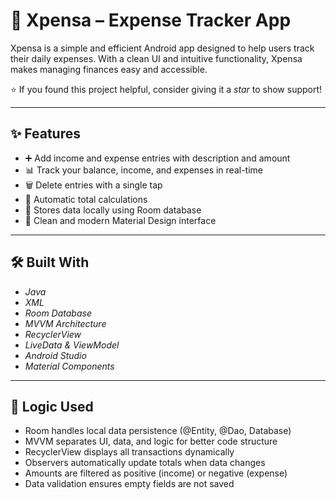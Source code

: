 # 💸 Xpensa – Expense Tracker App

Xpensa is a simple and efficient Android app designed to help users track their daily expenses. With a clean UI and intuitive functionality, Xpensa makes managing finances easy and accessible.

⭐ If you found this project helpful, consider giving it a *star* to show support!

---

## ✨ Features

- ➕ Add income and expense entries with description and amount  
- 📊 Track your balance, income, and expenses in real-time  
- 🗑 Delete entries with a single tap  
- 🧮 Automatic total calculations  
- 🧠 Stores data locally using Room database  
- 🎨 Clean and modern Material Design interface

---

## 🛠 Built With

- *Java*  
- *XML*  
- *Room Database*  
- *MVVM Architecture*  
- *RecyclerView*  
- *LiveData & ViewModel*  
- *Android Studio*  
- *Material Components*

---

## 🔧 Logic Used

- Room handles local data persistence (@Entity, @Dao, Database)  
- MVVM separates UI, data, and logic for better code structure  
- RecyclerView displays all transactions dynamically  
- Observers automatically update totals when data changes  
- Amounts are filtered as positive (income) or negative (expense)  
- Data validation ensures empty fields are not saved
